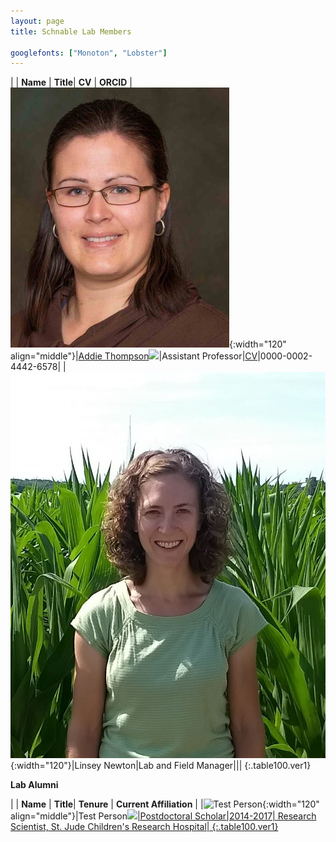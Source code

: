 ```yaml
---
layout: page
title: Schnable Lab Members

googlefonts: ["Monoton", "Lobster"]
---
```


| | **Name** | **Title**| **CV** | **ORCID**
|![Addie Thompson](/images/People_Images/addiethompson.jpg){:width="120" align="middle"}|[Addie Thompson](/peoplepages/jschnable/)<a href="https://twitter.com/addie_may"><img src="/images/Twitter_logo_blue.png" style="width: 15px;"></a>|Assistant Professor|[CV](/CVs/JSchnable.pdf)|0000-0002-4442-6578|
|![Linsey Newton](/images/People_Images/linseynewton.jpg){:width="120"}|Linsey Newton|Lab and Field Manager|||
{:.table100.ver1}

**Lab Alumni**

| | **Name** | **Title**| **Tenure** | **Current Affiliation** |
|![Test Person](/images/People_Images/yzhang_small.jpg){:width="120" align="middle"}|Test Person<a href="https://twitter.com/zymaize"><img src="/images/Twitter_logo_blue.png" style="width: 15px;">|Postdoctoral Scholar|2014-2017| Research Scientist, St. Jude Children's Research Hospital|
{:.table100.ver1}
